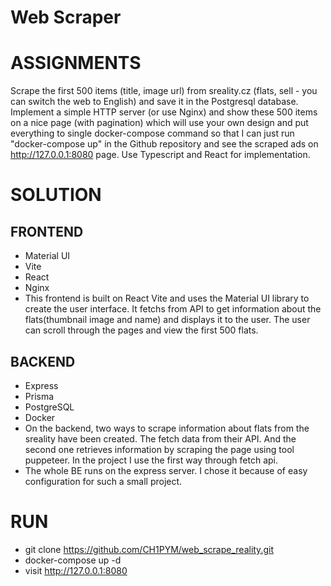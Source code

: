 # Web Scraper
# ASSIGNMENTS
Scrape the first 500 items (title, image url) from sreality.cz (flats, sell - you can switch the web to English) and save it in the Postgresql database. Implement a simple HTTP server (or use Nginx) and show these 500 items on a nice page (with pagination)  which will use your own design and put everything to single docker-compose command so that I can just run "docker-compose up" in the Github repository and see the scraped ads on http://127.0.0.1:8080 page. Use Typescript and React for implementation.
# SOLUTION
## FRONTEND 
* Material UI
* Vite
* React
* Nginx
* This frontend is built on React Vite and uses the Material UI library to create the user interface. It fetchs from API to get information about the flats(thumbnail image and name) and displays it to the user. The user can scroll through the pages and view the first 500 flats.
## BACKEND
* Express
* Prisma
* PostgreSQL
* Docker
* On the backend, two ways to scrape information about flats from the sreality have been created. The fetch data from their API. And the second one retrieves information by scraping the page using tool puppeteer. In the project I use the first way through fetch api.
* The whole BE runs on the express server. I chose it because of easy configuration for such a small project.
# RUN 
* git clone https://github.com/CH1PYM/web_scrape_reality.git
* docker-compose up -d
* visit http://127.0.0.1:8080
